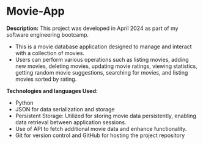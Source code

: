 # Movie-App

**Description:**
This project was developed in April 2024 as part of my software engineering bootcamp.

- This  is a movie database application designed to manage and interact with a collection of movies.
- Users can perform various operations such as listing movies, adding new movies, deleting movies, updating movie ratings, viewing statistics, getting random movie suggestions, searching for movies, and listing movies sorted by rating.

**Technologies and languages Used:**

- Python
- JSON for data serialization and storage
- Persistent Storage: Utilized for storing movie data persistently, enabling data retrieval between application sessions.
- Use of  API to fetch additional movie data and enhance functionality.
- Git for version control and GitHub for hosting the project repository
